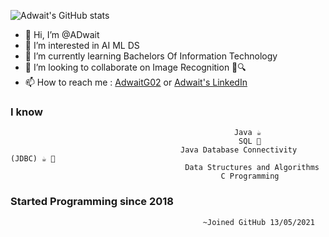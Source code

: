    ![Adwait's GitHub stats](https://github-readme-stats.vercel.app/api?username=ADlv20&count_private=true&show_icons=true&theme=radical)

- 👋 Hi, I’m @ADwait
- 👀 I’m interested in AI ML DS
- 🌱 I’m currently learning Bachelors Of Information Technology
- 💞️ I’m looking to collaborate on Image Recognition      📸🔍
- 📫 How to reach me : [AdwaitG02](https://github.com/ADlv20) or [Adwait's LinkedIn](https://www.linkedin.com/in/adwait-gawade-31750920b/)

### I know 
                                                      Java ☕ 
                                                       SQL 📡
                                          Java Database Connectivity (JDBC) ☕ 📡
                                           Data Structures and Algorithms 
                                                   C Programming
                                                     
 ### Started Programming since 2018
  
                                               ~Joined GitHub 13/05/2021
<!---
ADlv19/ADlv19 is a ✨ special ✨ repository because its `README.md` (this file) appears on your GitHub profile.
You can click the Preview link to take a look at your changes.
--->
